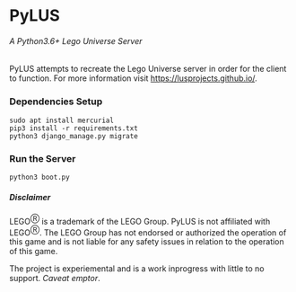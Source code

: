 # PyLUS
###### A Python3.6+ Lego Universe Server
PyLUS attempts to recreate the Lego Universe server in order for the client to function. For more information visit https://lusprojects.github.io/.
### Dependencies Setup
```
sudo apt install mercurial
pip3 install -r requirements.txt
python3 django_manage.py migrate
```

### Run the Server
```
python3 boot.py
```

##### Disclaimer
LEGO<sup>Ⓡ</sup> is a trademark of the LEGO Group. PyLUS is not affiliated with LEGO<sup>Ⓡ</sup>. The LEGO Group has not endorsed or authorized the operation of this game and is not liable for any safety issues in relation to the operation of this game.

The project is experiemental and is a work inprogress with little to no support. *Caveat emptor*.